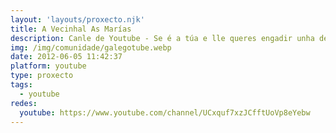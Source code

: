 ```yaml
---
layout: 'layouts/proxecto.njk'
title: A Vecinhal As Marías
description: Canle de Youtube - Se é a túa e lle queres engadir unha descripción e etiquetas, ponte en contacto con nós.
img: /img/comunidade/galegotube.webp
date: 2012-06-05 11:42:37
platform: youtube
type: proxecto
tags:
  - youtube
redes:
  youtube: https://www.youtube.com/channel/UCxquf7xzJCfftUoVp8eYebw
---
```


